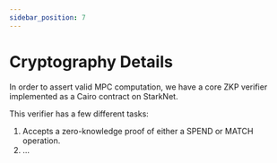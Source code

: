 ```yaml
---
sidebar_position: 7
---
```


# Cryptography Details

In order to assert valid MPC computation, we have a core ZKP verifier
implemented as a Cairo contract on StarkNet.

This verifier has a few different tasks:

1. Accepts a zero-knowledge proof of either a SPEND or MATCH operation.
1. …
